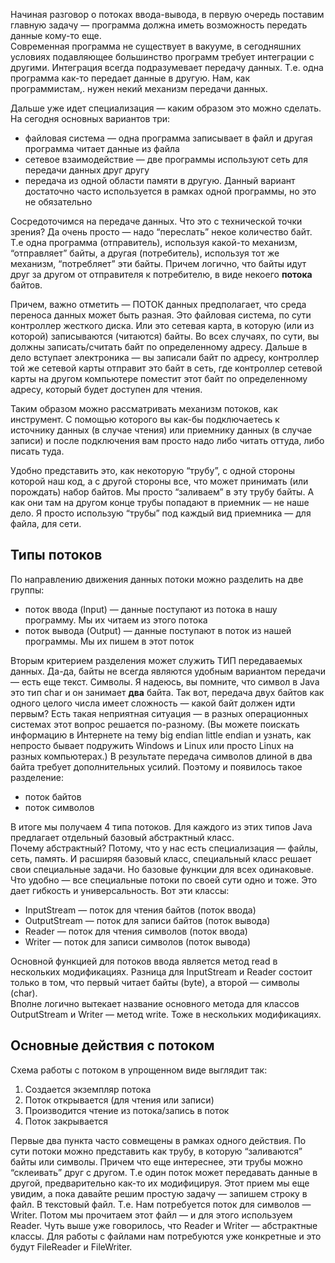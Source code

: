 <!-- В этом модуле мы поговорим о том, как из Java-программы полазать по диску, по файловой системе и что-нибудь прочитать или записать. 

Тема, казалось бы достаточно простая, но на самом деле здесь есть, что обсудить.  
Дело в том, что в Java за ввод/вывод отвечает достаточно большое количество классов. И некоторые из них даже дублируют функциональность друг друга. Поэтому важно сложить общую картину и раставить все по полочкам.  -->

Начиная разговор о потоках ввода-вывода, в первую очередь поставим главную задачу — программа должна иметь возможность передать данные кому-то еще.  
Современная программа не существует в вакууме, в сегодняшних условиях подавляющее большинство программ требует интеграции с другими. Интеграция всегда подразумевает передачу данных. Т.е. одна программа как-то передает данные в другую. Нам, как программистам,. нужен некий механизм передачи данных.

Дальше уже идет специализация — каким образом это можно сделать. На сегодня основных вариантов три:
- файловая система — одна программа записывает в файл и другая программа читает данные из файла
- сетевое взаимодействие — две программы используют сеть для передачи данных друг другу
- передача из одной области памяти в другую. Данный вариант достаточно часто используется в рамках одной программы, но это не обязательно

Сосредоточимся на передаче данных. Что это с технической точки зрения? Да очень просто — надо “переслать” некое количество байт. Т.е одна программа (отправитель), используя какой-то механизм, “отправляет” байты, а другая (потребитель), используя тот же механизм, “потребляет” эти байты. Причем логично, что байты идут друг за другом от отправителя к потребителю, в виде некоего **потока** байтов.

Причем, важно отметить — ПОТОК данных предполагает, что среда переноса данных может быть разная. Это файловая система, по сути контроллер жесткого диска. Или это сетевая карта, в которую (или из которой) записываются (читаются) байты. Во всех случаях, по сути, вы должны записать/считать байт по определенному адресу. Дальше в дело вступает электроника — вы записали байт по адресу, контроллер той же сетевой карты отправит это байт в сеть, где контроллер сетевой карты на другом компьютере поместит этот байт по определенному адресу, который будет доступен для чтения.

Таким образом можно рассматривать механизм потоков, как инструмент. С помощью которого вы как-бы подключаетесь к источнику данных (в случае чтения) или приемнику данных (в случае записи) и после подключения вам просто надо либо читать оттуда, либо писать туда.

Удобно представить это, как некоторую “трубу”, с одной стороны которой наш код, а с другой стороны все, что может принимать (или порождать) набор байтов. Мы просто “заливаем” в эту трубу байты. А как они там на другом конце трубы попадают в приемник — не наше дело. Я просто использую “трубы” под каждый вид приемника — для файла, для сети.

## Типы потоков
По направлению движения данных потоки можно разделить на две группы:
- поток ввода (Input) — данные поступают из потока в нашу программу. Мы их читаем из этого потока
- поток вывода (Output) — данные поступают в поток из нашей программы. Мы их пишем в этот поток

Вторым критерием разделения может служить ТИП передаваемых данных. Да-да, байты не всегда являются удобным вариантом передачи — есть еще текст. Символы. Я надеюсь, вы помните, что символ в Java это тип char и он занимает **два** байта. Так вот, передача двух байтов как одного целого числа имеет сложность — какой байт должен идти первым? Есть такая неприятная ситуация — в разных операционных системах этот вопрос решается по-разному. (Вы можете поискать информацию в Интернете на тему big endian little endian и узнать, как непросто бывает подружить Windows и Linux или просто Linux на разных компьютерах.) В результате передача символов длиной в два байта требует дополнительных усилий. Поэтому и появилось такое разделение:
- поток байтов
- поток символов

В итоге мы получаем 4 типа потоков. Для каждого из этих типов Java предлагает отдельный базовый абстрактный класс.  
Почему абстрактный? Потому, что у нас есть специализация — файлы, сеть, память. И расширяя базовый класс, специальный класс решает свои специальные задачи. Но базовые функции для всех одинаковые. Что удобно — все специальные потоки по своей сути одно и тоже. Это дает гибкость и универсальность. Вот эти классы:
- InputStream — поток для чтения байтов (поток ввода)
- OutputStream — поток для записи байтов (поток вывода)
- Reader — поток для чтения символов (поток ввода)
- Writer — поток для записи символов (поток вывода)

Основной функцией для потоков ввода является метод read в нескольких модификациях. Разница для InputStream и Reader состоит только в том, что первый читает байты (byte), а второй — символы (char).  
Вполне логично вытекает название основного метода для классов OutputStream и Writer — метод write. Тоже в нескольких модификациях.

## Основные действия с потоком
Схема работы с потоком в упрощенном виде выглядит так:
1. Создается экземпляр потока
2. Поток открывается (для чтения или записи)
3. Производится чтение из потока/запись в поток
4. Поток закрывается

Первые два пункта часто совмещены в рамках одного действия. По сути потоки можно представить как трубу, в которую “заливаются” байты или символы. Причем что еще интереснее, эти трубы можно “склеивать” друг с другом. Т.е один поток может передавать данные в другой, предварительно как-то их модифицируя.
Этот прием мы еще увидим, а пока давайте решим простую задачу — запишем строку в файл. В текстовый файл. Т.е. Нам потребуется поток для символов — Writer. Потом мы прочитаем этот файл — и для этого используем Reader.
Чуть выше уже говорилось, что Reader и Writer — абстрактные классы. Для работы с файлами нам потребуются уже конкретные и это будут FileReader и FileWriter.
